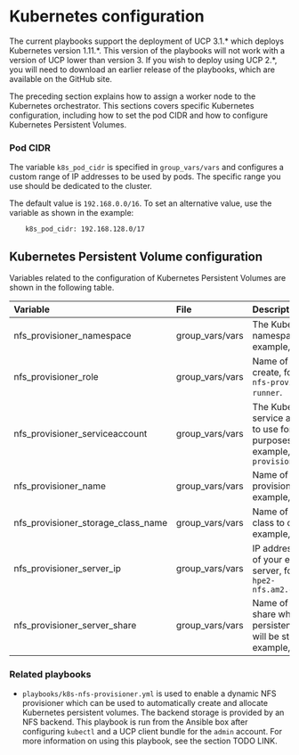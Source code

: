 # Kubernetes configuration

The current playbooks support the deployment of UCP 3.1.\* which deploys Kubernetes version 1.11.\*. This version of the playbooks will not work with a version of UCP lower than version 3. If you wish to deploy using UCP 2.\*, you will need to download an earlier release of the playbooks, which are available on the GitHub site.

The preceding section explains how to assign a worker node to the Kubernetes orchestrator. This sections covers specific Kubernetes configuration, including how to set the pod CIDR and how to configure Kubernetes Persistent Volumes.

### Pod CIDR

The variable `k8s_pod_cidr` is specified in `group_vars/vars` and configures a custom range of IP addresses to be used by pods. The specific range you use should be dedicated to the cluster.

The default value is `192.168.0.0/16`. To set an alternative value, use the variable as shown in the example:

```
    k8s_pod_cidr: 192.168.128.0/17
```

## Kubernetes Persistent Volume configuration

Variables related to the configuration of Kubernetes Persistent Volumes are shown in the following table.

|Variable|File|Description|
|:-------|:---|:----------|
|nfs\_provisioner_namespace|group\_vars/vars|The Kubernetes namespace, for example, `nfsstorage`|
|nfs\_provisioner\_role|group\_vars/vars|Name of the role to create, for example, `nfs-provisioner-runner`.|
|nfs\_provisioner\_serviceaccount|group\_vars/vars|The Kubernetes service account name to use for RBAC purposes, for example, `nfs-provisioner`|
|nfs\_provisioner\_name|group\_vars/vars|Name of the provisioner, for example, `hpe.com/nfs`|
|nfs\_provisioner\_storage\_class\_name|group\_vars/vars|Name of the storage class to create, for example, `nfs`|
|nfs\_provisioner\_server\_ip|group\_vars/vars|IP address \(or FQDN\) of your external NFS server, for example, `hpe2-nfs.am2.cloudra.local`|
|nfs\_provisioner\_server\_share|group\_vars/vars|Name of the NFS share where all the persistent volume data will be stored, for example, `/k8s`|

### Related playbooks

-   `playbooks/k8s-nfs-provisioner.yml` is used to enable a dynamic NFS provisioner which can be used to automatically create and allocate Kubernetes persistent volumes. The backend storage is provided by an NFS backend. This playbook is run from the Ansible box after configuring `kubectl` and a UCP client bundle for the `admin` account. For more information on using this playbook, see the section TODO LINK.
